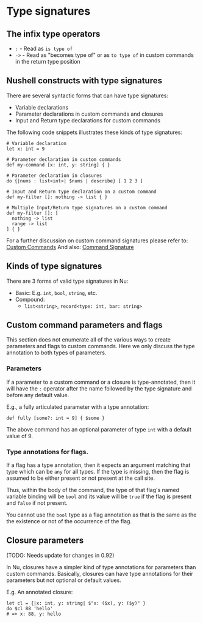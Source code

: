 # Type signatures

## The infix type operators

- `:` - Read as `is type of`
- `->` - Read as "becomes type of" or as `to type of` in custom commands in the return type position

## Nushell constructs with type signatures

There are several syntactic forms that can have type signatures:

- Variable declarations
- Parameter declarations in custom commands and closures
- Input and Return type declarations for custom commands

The following code snippets illustrates these kinds of type signatures:

```nu
# Variable declaration
let x: int = 9

# Parameter declaration in custom commands
def my-command [x: int, y: string] { }

# Parameter declaration in closures
do {|nums : list<int>| $nums | describe} [ 1 2 3 ]

# Input and Return type declaration on a custom command
def my-filter []: nothing -> list { }

# Multiple Input/Return type signatures on a custom command
def my-filter []: [
  nothing -> list
  range -> list
] { }
```

For a further discussion on custom command signatures please refer to: [Custom Commands](/book/custom_commands.html)
And also: [Command Signature](/book/command_signature.html)

## Kinds of type signatures

There are 3 forms of valid type signatures in Nu:

- Basic: E.g. `int`, `bool`, `string`, etc.
- Compound:
  - `list<string>`,
    `record<type: int, bar: string>`

## Custom command parameters and flags

This section does not enumerate all of the various ways to create parameters
and flags to custom commands. Here we only discuss the type annotation to both
types of parameters.

### Parameters

If a parameter to a custom command or a closure is type-annotated, then it will
have the `:` operator after the name followed by the type signature
and before any default value.

E.g., a fully articulated parameter with a type annotation:

```nu
def fully [some?: int = 9] { $some }
```

The above command has an optional parameter of type `int` with a default value of 9.

### Type annotations for flags.

If a flag has a type annotation, then it expects an argument matching that type
which can be `any` for all types. If the type is missing, then the flag is assumed
to be either present or not present at the call site.

Thus, within the body of the command, the type of that flag's named variable
binding will be `bool` and its value will be `true` if the flag is present
and `false` if not present.

You cannot use the `bool` type as a flag annotation as that is the same
as the the existence or not of the occurrence of the flag.

## Closure parameters

(TODO: Needs update for changes in 0.92)

In Nu, closures have a simpler kind of type annotations for parameters
than custom commands. Basically, closures can have type annotations for their
parameters but not optional or default values.

E.g. An annotated closure:

```nu
let cl = {|x: int, y: string| $"x: ($x), y: ($y)" }
do $cl 88 'hello'
# => x: 88, y: hello
```
